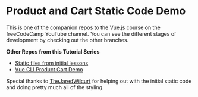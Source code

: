 # Product and Cart Static Code Demo  

This is one of the companion repos to the Vue.js course on the freeCodeCamp YouTube channel.
You can see the different stages of development by checking out the other branches.

**Other Repos from this Tutorial Series**

- [Static files from initial lessons](https://github.com/gwenf/vue3-fcc-course-static-code)
- [Vue CLI Product Cart Demo](https://github.com/gwenf/vue3-fcc-course-vue-cli-product-cart-demo)

Special thanks to [TheJaredWilcurt](https://github.com/TheJaredWilcurt) for helping out with the initial static code and doing pretty much all of the styling.
